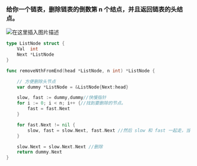 ### 给你一个链表，删除链表的倒数第 n 个结点，并且返回链表的头结点。
![在这里插入图片描述](https://img-blog.csdnimg.cn/53acb964620541cc90a3167aa38e0997.png)

```go
type ListNode struct {
	Val  int
	Next *ListNode
}

func removeNthFromEnd(head *ListNode, n int) *ListNode {

	// 方便删除头节点
	var dummy *ListNode = &ListNode{Next:head}

	slow, fast := dummy,dummy//快慢指针
	for i := 0; i < n; i++ {//找到要删除的节点。
		fast = fast.Next
	}

	for fast.Next != nil {
		slow, fast = slow.Next, fast.Next //然后 slow 和 fast 一起走，当 fast 到链表尾部时，此时 slow.Next 就是我们想要删除的节点。
	}

	slow.Next = slow.Next.Next //删除
	return dummy.Next
}
```
